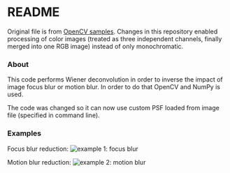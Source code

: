 # README #

Original file is from [OpenCV samples](https://github.com/Itseez/opencv/blob/master/samples/python/deconvolution.py).
Changes in this repository enabled processing of color images (treated as three independent channels, finally merged into one RGB image) instead of only monochromatic.

### About ###

This code performs Wiener deconvolution in order to inverse the impact of image focus blur or motion blur. In order to do that OpenCV and NumPy is used.

The code was changed so it can now use custom PSF loaded from image file (specified in command line).

### Examples ###

Focus blur reduction:
![example 1: focus blur](https://bytebucket.org/michal_229/dft-wiener-deconvolution-with-psf/raw/dab66dbc1ea6d823507b38e4a49cdfa3f1e997ec/case%201%20-%20focus%20blur.png "focus blur")

Motion blur reduction:
![example 2: motion blur](https://bytebucket.org/michal_229/dft-wiener-deconvolution-with-psf/raw/dab66dbc1ea6d823507b38e4a49cdfa3f1e997ec/case%202%20-%20motion%20blur.png "motion blur")
